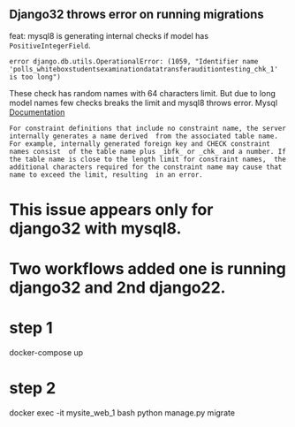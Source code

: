 ## Django32 throws error on running migrations


feat: mysql8 is generating internal checks if model has `PositiveIntegerField`.

`error django.db.utils.OperationalError: (1059, "Identifier name 'polls_whiteboxstudentsexaminationdatatransferauditiontesting_chk_1' is too long")`

These check has random names with 64 characters limit. But due to long model names few checks breaks the limit and mysql8 throws error. Mysql [Documentation](https://dev.mysql.com/doc/refman/8.0/en/identifier-length.html)

`For constraint definitions that include no constraint name, the server internally generates a name derived 
from the associated table name. For example, internally generated foreign key and CHECK constraint names consist 
of the table name plus _ibfk_ or _chk_ and a number. If the table name is close to the length limit for constraint names, 
the additional characters required for the constraint name may cause that name to exceed the limit, resulting 
in an error.`


# This issue appears only for django32 with mysql8.
# Two workflows added one is running django32 and 2nd django22. 

# step 1
docker-compose up

# step 2
docker exec -it mysite_web_1  bash
python manage.py migrate




